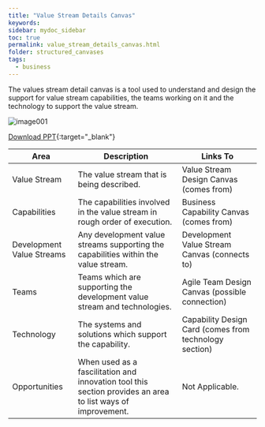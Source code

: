 ```yaml
---
title: "Value Stream Details Canvas"
keywords: 
sidebar: mydoc_sidebar
toc: true
permalink: value_stream_details_canvas.html
folder: structured_canvases
tags: 
  - business
---
```


The values stream detail canvas is a tool used to understand and design the support for value stream capabilities, the teams working on it and the technology to support the value stream.

![image001](media/values_stream_detail_canvas001.svg)

[Download PPT](media/ppt/values_stream_detail_canvas.ppt){:target="_blank"}

| Area | Description | Links To |
| --- | --- | --- |
| Value Stream | The value stream that is being described. | Value Stream Design Canvas (comes from) |
| Capabilities | The capabilities involved in the value stream in rough order of execution. | Business Capability Canvas (comes from) |
| Development Value Streams | Any development value streams supporting the capabilities within the value stream. | Development Value Stream Canvas (connects to) |
| Teams | Teams which are supporting the development value stream and technologies. | Agile Team Design Canvas (possible connection) |
| Technology | The systems and solutions which support the capability. | Capability Design Card (comes from technology section) |
| Opportunities | When used as a fascilitation and innovation tool this section provides an area to list ways of improvement. | Not Applicable. |